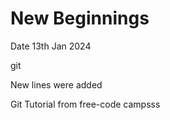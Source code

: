 # New Beginnings

Date 13th Jan 2024

git

New lines were added

Git Tutorial from free-code campsss